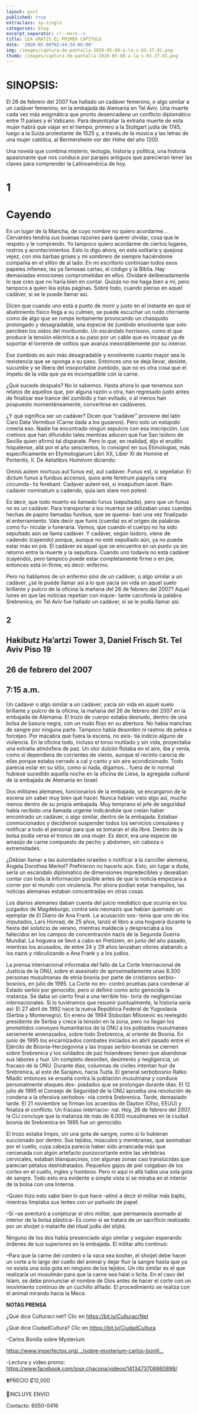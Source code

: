 ```yaml
---
layout: post
published: true
extraclass: sp-single
categories: blog
excerpt_separator: <!--more-->
title: LEA GRATIS EL PRIMER CAPITULO
date: '2020-05-08T02:44:34-06:00'
img: /images/captura-de-pantalla-2020-05-08-a-la-s-03.37.01.png
thumb: /images/captura-de-pantalla-2020-05-08-a-la-s-03.37.01.png
---
```

# SINOPSIS:

El 26 de febrero del 2007 fue hallado un cadáver femenino, o algo similar a un cadáver femenino, en la embajada de Alemania en Tel Aviv. Una muerte cada vez más enigmática que pronto desencadena un conflicto diplomático entre 11 países y el Vaticano. Para desentrañar la extraña muerte de esta mujer habrá que viajar en el tiempo, primero a la Stuttgart judía de 1745, luego a la Suiza protestante de 1525 y, a través de la música y las letras de una mujer católica, al Bermersheim vor der Höhe del año 1200. 

Una novela que combina misterio, teología, historia y política, una historia apasionante que nos conduce por parajes antiguos que parecieran tener las claves para comprender la Latinoamérica de hoy. <!--more-->

# 1

# Cayendo

En un lugar de la Mancha, de cuyo nombre no quiero acordarme... Cervantes tendría sus buenas razones para querer olvidar, cosa que le respeto y le comprendo. Yo tampoco quiero acordarme de ciertos lugares, rostros y acontecimientos. Esto lo digo ahora, en esta solitaria y quejosa vejez, con mis barbas grises y mi sombrero de siempre haciéndome compañía en el sillón de al lado. En mi escritorio continúan todos esos papeles infames, las ya famosas cartas, el código y la Biblia. Hay demasiadas emociones comprometidas en ellos. Olvidaré deliberadamente lo que creo que no haría bien en contar. Quizás no me haga bien a mí, pero tampoco a quien lea estas páginas. Sobre todo, cuando pienso en aquel cadáver, si se le puede llamar así. 

Dicen que cuando uno está a punto de morir y justo en el instante en que el abatimiento físico llega a su culmen, se puede escuchar un ruido chirriante como de algo que se rompe lentamente provocando un chasquido prolongado y desagradable, una especie de zumbido envolvente que solo perciben los oídos del moribundo. Un escándalo horrísono, como el que produce la tensión eléctrica a su paso por un cable que es incapaz ya de soportar el torrente de voltios que avanza inexorablemente por su interior.

Ese zumbido es aún más desagradable y envolvente cuanto mayor sea la resistencia que se oponga a su paso. Entonces uno se deja llevar, desiste, sucumbe y se libera del insoportable zumbido, que no es otra cosa que el ímpetu de la vida que ya es incompatible con la carne.

¿Qué sucede después? No lo sabemos. Hasta ahora lo que tenemos son relatos de aquellos que, por alguna razón u otra, han regresado justo antes de finalizar ese trance del zumbido y han evitado, o al menos han pospuesto momentáneamente, convertirse en cadáveres.

¿Y qué significa ser un cadáver? Dicen que “cadáver” proviene del latín Caro Data Vermibus (Carne dada a los gusanos). Pero solo un estúpido creería eso. Nadie ha encontrado ningún sepulcro con esa inscripción. Los cretinos que han difundido tales mentiras aducen que fue San Isidoro de Sevilla quien afirmó tal disparate. Pero lo que, en realidad, dijo el erudito hispalense, allá por el año seiscientos, lo consignó en sus Etimologías, más específicamente en Etymologiarum Libri XX, Liber XI de Homine et Portentis, II. De Aetatibvs Hominvm diciendo:

Omnis autem mortuus aut funus est, aut cadaver. Funus est, si sepeliatur. Et dictum funus a funibus accensis, quos ante feretrum papyris cera circumda- tis ferebant. Cadaver autem est, si insepultum iacet. Nam cadaver nominatum a cadendo, quia iam stare non potest.

Es decir, que todo muerto es llamado funus (sepultado), pero que un funus no es un cadáver. Para transportar a los muertos se utilizaban unas cuerdas hechas de papiro llamadas funibus, que se quema- ban una vez finalizado el enterramiento. Vale decir que funis (cuerda) es el origen de palabras como fu- nicular o funeraria. Vamos, que cuando el cuerpo no ha sido sepultado aún se llama cadáver. Y cadáver, según Isidoro, viene de cadendo (cayendo) porque, aunque no esté sepultado aún, ya no puede estar más en pie. El cadáver es aquel que se encuentra en un punto ya sin retorno entre la muerte y la sepultura. Cuando uno todavía no está cadáver (cayendo), pero tampoco puede estar completamente firme o en pie, entonces está in-firme, es decir: enfermo.

Pero no hablamos de un enfermo sino de un cadáver, o algo similar a un cadáver, ¿se le puede llamar así a lo que yacía sin vida en aquel suelo brillante y pulcro de la oficina la mañana del 26 de febrero del 2007? Aquel lunes en que las noticias repetían con inquie- tante cacofonía la palabra Srebrenica, en Tel Aviv fue hallado un cadáver, si se le podía llamar así.

## 2

## Hakibutz Ha’artzi Tower 3, Daniel Frisch St. Tel Aviv Piso 19

## 26 de febrero del 2007

## 7:15 a.m.

Un cadáver o algo similar a un cadáver, yacía sin vida en aquel suelo brillante y pulcro de la oficina, la mañana del 26 de febrero del 2007 en la embajada de Alemania. El trozo de cuerpo estaba desnudo, dentro de una bolsa de basura negra, con un nudo flojo en su abertura. No había manchas de sangre por ninguna parte. Tampoco había desorden ni rastros de pelea o forcejeo. Por macabra que fuera la escena, no exis- tía indicio alguno de violencia. En la oficina todo, incluso el torso mutilado y sin vida, proyectaba una extraña atmósfera de paz. Un olor dulzón flotaba en el aire, iba y venía, como si dependiera de corrientes de viento, aunque el recinto carecía de ellas porque estaba cerrado a cal y canto y sin aire acondicionado. Todo parecía estar en su sitio, como si nada, digamos... fuera de lo normal hubiese sucedido aquella noche en la oficina de Liese, la agregada cultural de la embajada de Alemania en Israel.

Dos militares alemanes, funcionarios de la embajada, se encargaron de la escena sin saber muy bien qué hacer. Nunca habían visto algo así, mucho menos dentro de su propia embajada. Muy temprano el jefe de seguridad había recibido una llamada urgente indicándole que creían haber encontrado un cadáver, o algo similar, dentro de la embajada. Estaban conmocionados y decidieron suspender todos los servicios consulares y notificar a todo el personal para que se tomaran el día libre. Dentro de la bolsa podía verse el tronco de una mujer. Es decir, era una especie de amasijo de carne compuesto de pecho y abdomen, sin cabeza o extremidades.

¿Debían llamar a las autoridades israelíes o notificar a la canciller alemana, Angela Dorothea Merkel? Prefirieron no hacerlo aún. Esto, sin lugar a duda, sería un escándalo diplomático de dimensiones impredecibles y deseaban contar con toda la información posible antes de que la noticia empezara a correr por el mundo con virulencia. Por ahora podían estar tranquilos, las noticias alemanas estaban concentradas en otras cosas.

Los diarios alemanes daban cuenta del juicio mediático que ocurría en los juzgados de Magdeburgo, contra seis neonazis que habían quemado un ejemplar de El Diario de Ana Frank. La acusación sos- tenía que uno de los imputados, Lars Honrad, de 25 años, lanzó el libro a una hoguera durante la fiesta del solsticio de verano, mientras maldecía y despreciaba a los fallecidos en los campos de concentración nazis de la Segunda Guerra Mundial. La hoguera se llevó a cabo en Pretizien, en junio del año pasado, mientras los acusados, de entre 24 y 29 años lanzaban vítores alabando a los nazis y ridiculizando a Ana Frank y a los judíos.

La prensa internacional informaba del fallo de La Corte Internacional de Justicia de la ONU, sobre el asesinato de aproximadamente unas 8.300 personas musulmanas de etnia bosnia por parte de cristianos serbio–bosnios, en julio de 1995. La Corte no en- contró pruebas para condenar al Estado serbio por genocidio, pero sí definió como acto genocida la matanza. Se daba un cierto final a una terrible his- toria de negligencias internacionales. Si lo tuviéramos que resumir puntualmente, la historia sería así: El 27 abril de 1992 nace la nueva República Federal de Yugoslavia (Serbia y Montenegro). En enero de 1994 Slobodan Milosevic es reelegido presidente de Serbia y crece la tensión en la zona, pero no llegan los prometidos convoyes humanitarios de la ONU a los poblados musulmanes seriamente amenazados, sobre todo Srebrenica, al oriente de Bosnia. En junio de 1995 los encarnizados combates iniciados en abril pasado entre el Ejército de Bosnia–Herzegovina y las tropas serbio–bosnias se ciernen sobre Srebrenica y los soldados de paz holandeses tienen que abandonar sus labores y huir. Un completo desorden, desinterés y negligencia, un fracaso de la ONU. Durante días, columnas de civiles intentan huir de Srebrenica, al este de Sarajevo, hacia Tuzla. El general serbobosnio Ratko Mladic entonces se ensaña contra la población musulmana y conduce personalmente ataques des- piadados que se prolongan durante días. El 12 julio de 1995 el Consejo de Seguridad de la ONU aprueba una resolución de condena a la ofensiva serbobos- nia contra Srebrenica. Tarde, demasiado tarde. El 21 noviembre se firman los acuerdos de Dayton (Ohio, EEUU) y finaliza el conflicto. Un fracaso internacio- nal. Hoy, 26 de febrero del 2007, la CIJ concluye que la matanza de más de 8.000 musulmanes en la ciudad bosnia de Srebrenica en 1995 fue un genocidio.

El trozo estaba limpio, sin una gota de sangre, como si lo hubieran succionado por dentro. Sus tejidos, músculos y membranas, que asomaban por el cuello, cuya cabeza parecía haber sido arrancada más que cercenada con algún artefacto punzocortante entre las vértebras cervicales, estaban blanquecinos, con algunas zonas casi translúcidas que parecían pétalos deshidratados. Pequeños gajos de piel colgaban de los cortes en el cuello, ingles y hombros. Pero ni aquí ni allá había una sola gota de sangre. Todo esto era evidente a simple vista si se miraba en el interior de la bolsa con una linterna.

–Quien hizo esto sabe bien lo que hace –atinó a decir el militar más bajito, mientras limpiaba sus lentes con un pañuelo de papel.

–Sí –se aventuró a conjeturar el otro militar, que permanecía asomado al interior de la bolsa plástica– Es como si se tratara de un sacrificio realizado por un shoijet o matarife del ritual judío del shjitá.

Ninguno de los dos había presenciado algo similar y seguían esperando órdenes de sus superiores en la embajada. El militar alto continuó:

–Para que la carne del cordero o la vaca sea kosher, el shoijet debe hacer un corte a lo largo del cuello del animal y dejar fluir la sangre hasta que ya no exista una sola gota en ninguno de los tejidos. Un rito similar es el que realizaría un musulmán para que la carne sea halal o lícita. En el caso del Islam, se debe pronunciar el nombre de Dios antes de hacer el corte con un movimiento continuo de un cuchillo afilado. El procedimiento se realiza con el animal mirando hacia la Meca.



**NOTAS PRENSA**

¿Qué dice Culturacr.net? Clic en https://bit.ly/CulturacrNet 

¿Qué dice CiudadCultura? Clic en https://bit.ly/CiudadCultura

\-Carlos Bonilla sobre Mysterium

https://www.imperfectos.org/…/sobre-mysterium-carlos-bonill…

\-Lectura y video promo: https://www.facebook.com/jose.chacona/videos/1413473708860898/

❣️PRECIO ₡12,000

🛵INCLUYE ENVIO

Contacto: 6050-0416
